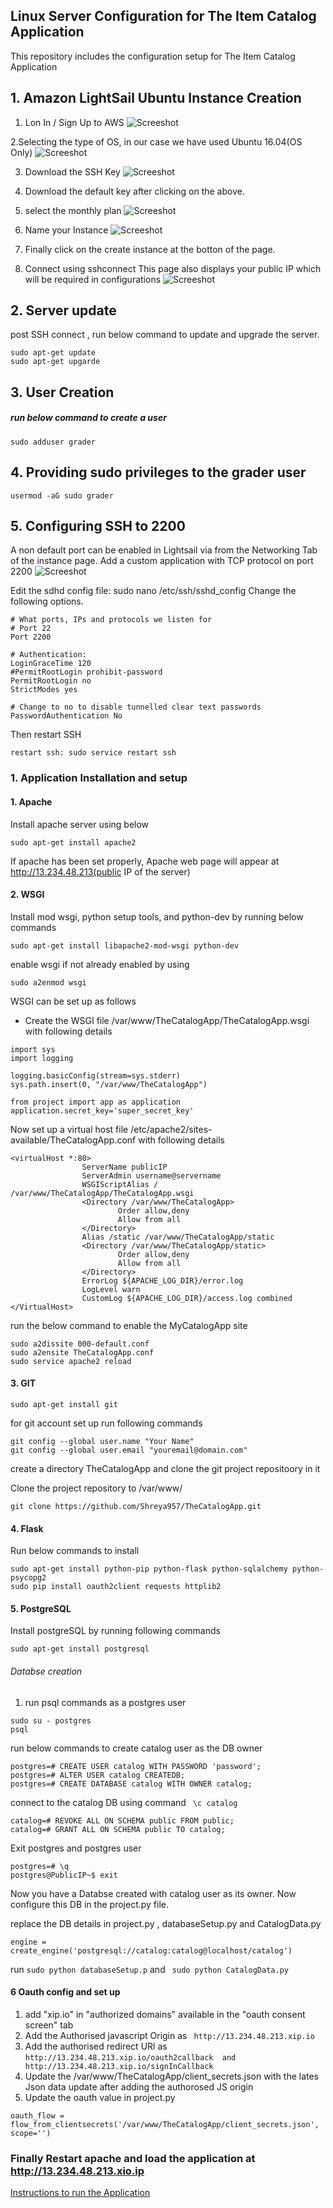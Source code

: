 ## Linux Server Configuration for The Item Catalog Application
This repository includes the configuration setup for The Item Catalog Application


## 1. Amazon LightSail Ubuntu Instance Creation

1. Lon In / Sign Up  to AWS
![Screeshot](https://github.com/Shreya957/TheItemCatalogSetUp/blob/master/images/AWS_SignIn.PNG)

2.Selecting the type of OS, in our case we have used Ubuntu 16.04(OS Only)
![Screeshot](https://github.com/Shreya957/TheItemCatalogSetUp/blob/master/images/select_ubuntu.PNG)

3. Download the SSH Key
![Screeshot](https://github.com/Shreya957/TheItemCatalogSetUp/blob/master/images/key_download_stepone.PNG)

4. Download the default key after clicking on the above.

5. select the monthly plan
![Screeshot](https://github.com/Shreya957/TheItemCatalogSetUp/blob/master/images/monthlyplan.PNG)

6. Name your Instance
![Screeshot](https://github.com/Shreya957/TheItemCatalogSetUp/blob/master/images/nameInstance.PNG)

7. Finally click on the create instance at the botton of the page.

8. Connect using sshconnect 
This page also displays your public IP which will be required in configurations
![Screeshot](https://github.com/Shreya957/TheItemCatalogSetUp/blob/master/images/sshconnect.PNG)



## 2. Server update
post SSH connect , run below command to update and upgrade the server.

```
sudo apt-get update
sudo apt-get upgarde

```

## 3. User Creation

##### run below command to create a user
```
sudo adduser grader

```
## 4. Providing sudo privileges to the grader user

```
usermod -aG sudo grader
```

## 5. Configuring SSH to 2200

A non default port can be enabled in Lightsail via from the Networking Tab of the instance page.
Add a custom application with TCP protocol on port 2200
![Screeshot](https://github.com/Shreya957/TheItemCatalogSetUp/blob/master/images/AddingCustom2200.PNG)

Edit the sdhd config file: sudo nano /etc/ssh/sshd_config Change the following options.
```
# What ports, IPs and protocols we listen for
# Port 22
Port 2200

# Authentication:
LoginGraceTime 120
#PermitRootLogin prohibit-password
PermitRootLogin no
StrictModes yes

# Change to no to disable tunnelled clear text passwords
PasswordAuthentication No
```

Then restart SSH 

```
restart ssh: sudo service restart ssh
```

### 1. Application Installation and setup

#### 1. Apache

Install apache server using below

```
sudo apt-get install apache2 

```
If apache has been set properly, Apache web page will appear at http://13.234.48.213(public IP of the server)


#### 2. WSGI

Install mod wsgi, python setup tools, and python-dev by running below commands

```
sudo apt-get install libapache2-mod-wsgi python-dev

```
enable wsgi if not already enabled by using

```
sudo a2enmod wsgi
```
WSGI can be set up as follows

-  Create the WSGI file  /var/www/TheCatalogApp/TheCatalogApp.wsgi with following details

```
import sys
import logging

logging.basicConfig(stream=sys.stderr)
sys.path.insert(0, "/var/www/TheCatalogApp")

from project import app as application
application.secret_key='super_secret_key'

```
Now set up a virtual host file /etc/apache2/sites-available/TheCatalogApp.conf with following details

```
<virtualHost *:80>
                ServerName publicIP
                ServerAdmin username@servername
                WSGIScriptAlias / /var/www/TheCatalogApp/TheCatalogApp.wsgi
                <Directory /var/www/TheCatalogApp>
                        Order allow,deny
                        Allow from all
                </Directory>
                Alias /static /var/www/TheCatalogApp/static
                <Directory /var/www/TheCatalogApp/static>
                        Order allow,deny
                        Allow from all
                </Directory>
                ErrorLog ${APACHE_LOG_DIR}/error.log
                LogLevel warn
                CustomLog ${APACHE_LOG_DIR}/access.log combined
</VirtualHost>

```

run the below command to enable the MyCatalogApp site

```
sudo a2dissite 000-default.conf
sudo a2ensite TheCatalogApp.conf
sudo service apache2 reload

```
#### 3. GIT

```
sudo apt-get install git

```
for git account set up run following commands

```
git config --global user.name "Your Name"
git config --global user.email "youremail@domain.com"

```

create a directory TheCatalogApp and clone the git project repositoory in it

Clone the project repository to /var/www/

```
git clone https://github.com/Shreya957/TheCatalogApp.git

```

#### 4. Flask

Run below commands to install 
```
sudo apt-get install python-pip python-flask python-sqlalchemy python-psycopg2
sudo pip install oauth2client requests httplib2

```


#### 5. PostgreSQL

Install postgreSQL by running following commands
```
sudo apt-get install postgresql

``` 


###### Databse creation

1. run psql commands as a postgres user 

```
sudo su - postgres
psql

```
run below commands to create catalog user as the DB owner

```
postgres=# CREATE USER catalog WITH PASSWORD 'password';
postgres=# ALTER USER catalog CREATEDB;
postgres=# CREATE DATABASE catalog WITH OWNER catalog;
```

connect to the catalog DB using command ``` \c catalog```

```
catalog=# REVOKE ALL ON SCHEMA public FROM public;
catalog=# GRANT ALL ON SCHEMA public TO catalog;
```
 Exit postgres and postgres user
 
 ```
 postgres=# \q
postgres@PublicIP~$ exit

```

Now you have a Databse created with catalog user as its owner.
Now configure this DB in the project.py file.

replace the DB details in project.py , databaseSetup.py and CatalogData.py

``` engine = create_engine('postgresql://catalog:catalog@localhost/catalog') ```

run ``` sudo python databaseSetup.p ``` and ``` sudo python CatalogData.py``` 


#### 6 Oauth config and set up

1. add "xip.io" in "authorized domains" available in the "oauth consent screen" tab
2. Add the Authorised javascript Origin as ``` 	http://13.234.48.213.xip.io ```
3. Add the authorised redirect URl as ```http://13.234.48.213.xip.io/oauth2callback	 and http://13.234.48.213.xip.io/signInCallback```
4. Update the /var/www/TheCatalogApp/client_secrets.json with the lates Json data update after adding the authorosed JS origin
5. Update the oauth value in project.py

```oauth_flow = flow_from_clientsecrets('/var/www/TheCatalogApp/client_secrets.json', scope='')```

### Finally  Restart apache and load the application at http://13.234.48.213.xio.ip

[Instructions to run the Application](https://github.com/Shreya957/TheCatalogApp/blob/master/README.md)
